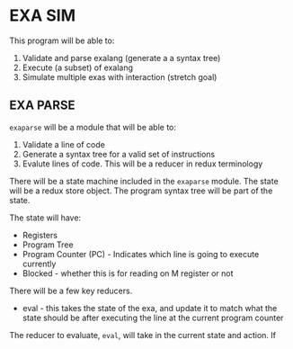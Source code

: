 # EXA SIM
This program will be able to:
1. Validate and parse exalang (generate a a syntax tree)
2. Execute (a subset) of exalang
3. Simulate multiple exas with interaction (stretch goal)

## EXA PARSE
`exaparse` will be a module that will be able to:
1. Validate a line of code
2. Generate a syntax tree for a valid set of instructions
3. Evalute lines of code. This will be a reducer in redux terminology

There will be a state machine included in the `exaparse` module.
The state will be a redux store object.
The program syntax tree will be part of the state.

The state will have:
* Registers
* Program Tree
* Program Counter (PC) - Indicates which line is going to execute currently
* Blocked - whether this is for reading on M register or not

There will be a few key reducers.
* eval - this takes the state of the exa, and update it to match what the state should be after executing the line at the current program counter

The reducer to evaluate, `eval`, will take in the current state and action. If 

